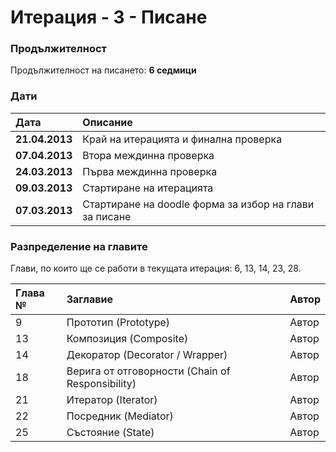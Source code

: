 # Итерация - 3 - Писане #

### Продължителност ###

Продължителност на писането: **6 седмици**

### Дати ###

| **Дата** | **Описание** |
|:---------|:-------------|
| **21.04.2013** | Край на итерацията и финална проверка |
| **07.04.2013** | Втора междинна проверка |
| **24.03.2013** | Първа междинна проверка |
| **09.03.2013** | Стартиране на итерацията |
| **07.03.2013** | Стартиране на doodle форма за избор на глави за писане |


### Разпределение на главите ###
Глави, по които ще се работи в текущата итерация: 6, 13, 14, 23, 28.

| **Глава №** | **Заглавие** | **Автор** |
|:------------|:-------------|:----------|
| 9           | Прототип (Prototype) | Автор     |
| 13          | Композиция (Composite) | Автор     |
| 14          | Декоратор (Decorator / Wrapper) | Автор     |
| 18          | Верига от отговорности (Chain of Responsibility) | Автор     |
| 21          | Итератор (Iterator) | Автор     |
| 22          | Посредник (Mediator) | Автор     |
| 25          | Състояние (State) | Автор     |